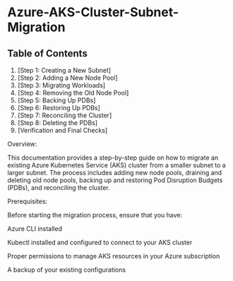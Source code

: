 # Azure-AKS-Cluster-Subnet-Migration

## Table of Contents

1. [Step 1: Creating a New Subnet]
2. [Step 2: Adding a New Node Pool]
3. [Step 3: Migrating Workloads]
4. [Step 4: Removing the Old Node Pool]
5. [Step 5: Backing Up PDBs]
6. [Step 6: Restoring Up PDBs]
7. [Step 7: Reconciling the Cluster]
8. [Step 8: Deleting the PDBs]
9. [Verification and Final Checks]

Overview: 

This documentation provides a step-by-step guide on how to migrate an existing Azure Kubernetes Service (AKS) cluster from a smaller subnet to a larger subnet. The process includes adding new node pools, draining and deleting old node pools, backing up and restoring Pod Disruption Budgets (PDBs), and reconciling the cluster.

Prerequisites:

Before starting the migration process, ensure that you have:

Azure CLI installed

Kubectl installed and configured to connect to your AKS cluster

Proper permissions to manage AKS resources in your Azure subscription

A backup of your existing configurations
